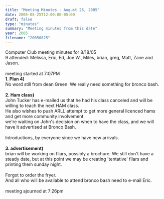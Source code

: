 ```yaml
---
title: "Meeting Minutes - August 25, 2005"
date: 2005-08-25T12:00:00-05:00
draft: false
type: "minutes"
summary: "Meeting minutes from this date"
year: 2005
filename: "20050825"
---
```


Computer Club meeting minutes for 8/18/05<br>
   9 attended: Melissa, Eric, Ed, Joe W., Miles, brian, greg, Matt, Zane and Jason.<br>
<br>
meeting started at 7:07PM<br>
<b>1. Plan 4)</b><br>
No word still from dean Green. We really need something for bronco bash.<br>
<br>
<b>2. Ham class)</b><br>
John Tucker has e-mailed us that he had his class canceled and will be willing to teach the next HAM class.<br>
He also wishes to push ARLL attempt to get more general licenced hams and get more community involvement.<br>
we're waiting on John's decision on when to have the class, and we will have it advertised at Bronco Bash.<br>
<br>
Introductions, by everyone since we have new arrivals.<br>
<br>
<b>3. advertisement)</b><br>
brian will be working on fliars, possibly a brochure.  We still don't have a steady date, but at this point we may be creating 'tentative' fliars and printing them sunday night.<br>
<br>
Forgot to order the fryer.<br>
And all who will be available to attend bronco bash need to e-mail Eric.<br>
<br>
meeting ajourned at 7:26pm<br>
